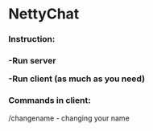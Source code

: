 # NettyChat

<h3>Instruction:<h3>
  <p>-Run server</p>
 <p>-Run client (as much as you need)</p>

<h3>Commands in client:</h3>
  <p>/changename <your name>  - changing your name</p>
